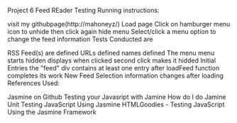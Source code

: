 Project 6 Feed REader Testing
Running instructions:

visit my githubpage(http://mahoneyz/)
Load page
Click on hamburger menu icon to unhide then click again hide menu
Select/click a menu option to change the feed information
Tests Conducted are

RSS Feed(s)
are defined
URLs defined
names defined
The menu
menu starts hidden
displays when clicked
second click makes it hidded
Initial Entries
the "feed" div contains at least one entry after loadFeed function completes its work
New Feed Selection
information changes after loading
References Used:

Jasmine on Github
Testing your Javasript with Jamine
How do I do Jamine
Unit Testing JavaScript Using Jasmine
HTMLGoodies - Testing JavaScript Using the Jasmine Framework
